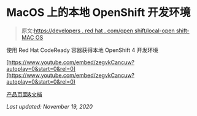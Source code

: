 # MacOS 上的本地 OpenShift 开发环境

> 原文:[https://developers . red hat . com/open shift/local-open shift-MAC OS](https://developers.redhat.com/openshift/local-openshift-macos)

使用 Red Hat CodeReady 容器获得本地 OpenShift 4 开发环境

[https://www.youtube.com/embed/zegvkCancuw?autoplay=0&start=0&rel=0](https://www.youtube.com/embed/zegvkCancuw?autoplay=0&start=0&rel=0)

[产品页面&文档](https://developers.redhat.com/products/codeready-containers)

*Last updated: November 19, 2020*